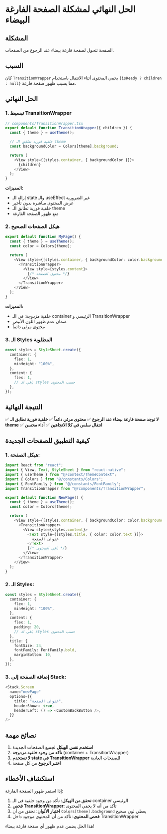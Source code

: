# الحل النهائي لمشكلة الصفحة الفارغة البيضاء

## المشكلة

الصفحة تتحول لصفحة فارغة بيضاء عند الرجوع من الصفحات.

## السبب

كان `TransitionWrapper` يخفي المحتوى أثناء الانتقال باستخدام `{isReady ? children : null}` مما يسبب ظهور صفحة فارغة.

## الحل النهائي

### 1. تبسيط TransitionWrapper

```typescript
// components/TransitionWrapper.tsx
export default function TransitionWrapper({ children }) {
  const { theme } = useTheme();

  // خلفية فورية تطابق الـ theme
  const backgroundColor = Colors[theme].background;

  return (
    <View style={[styles.container, { backgroundColor }]}>
      {children}
    </View>
  );
}
```

**المميزات:**

- إزالة الـ state والـ useEffect غير الضرورية
- عرض المحتوى مباشرة بدون تأخير
- خلفية فورية تطابق الـ theme
- منع ظهور الصفحة الفارغة

### 2. هيكل الصفحات الصحيح

```typescript
export default function MyPage() {
  const { theme } = useTheme();
  const color = Colors[theme];

  return (
    <View style={[styles.container, { backgroundColor: color.background }]}>
      <TransitionWrapper>
        <View style={styles.content}>
          {/* محتوى الصفحة */}
        </View>
      </TransitionWrapper>
    </View>
  );
}
```

**المميزات:**

- خلفية مزدوجة: في الـ container الرئيسي و TransitionWrapper
- ضمان عدم ظهور اللون الأبيض
- محتوى مرئي دائماً

### 3. الـ Styles المطلوبة

```typescript
const styles = StyleSheet.create({
  container: {
    flex: 1,
    minHeight: "100%",
  },
  content: {
    flex: 1,
    // باقي الـ styles حسب المحتوى
  },
});
```

## النتيجة النهائية

✅ **لا توجد صفحة فارغة بيضاء عند الرجوع**
✅ **محتوى مرئي دائماً**
✅ **خلفية فورية تطابق الـ theme**
✅ **انتقال سلس في كلا الاتجاهين**
✅ **أداء محسن**

## كيفية التطبيق للصفحات الجديدة

### 1. هيكل الصفحة:

```typescript
import React from "react";
import { View, Text, StyleSheet } from "react-native";
import { useTheme } from "@/context/ThemeContext";
import { Colors } from "@/constants/Colors";
import { FontFamily } from "@/constants/FontFamily";
import TransitionWrapper from "@/components/TransitionWrapper";

export default function NewPage() {
  const { theme } = useTheme();
  const color = Colors[theme];

  return (
    <View style={[styles.container, { backgroundColor: color.background }]}>
      <TransitionWrapper>
        <View style={styles.content}>
          <Text style={[styles.title, { color: color.text }]}>
            عنوان الصفحة
          </Text>
          {/* باقي المحتوى */}
        </View>
      </TransitionWrapper>
    </View>
  );
}
```

### 2. الـ Styles:

```typescript
const styles = StyleSheet.create({
  container: {
    flex: 1,
    minHeight: "100%",
  },
  content: {
    flex: 1,
    padding: 20,
    // باقي الـ styles حسب المحتوى
  },
  title: {
    fontSize: 24,
    fontFamily: FontFamily.bold,
    marginBottom: 10,
  },
});
```

### 3. إضافة الصفحة إلى Stack:

```typescript
<Stack.Screen
  name="newPage"
  options={{
    title: "عنوان الصفحة",
    headerShown: true,
    headerLeft: () => <CustomBackButton />,
  }}
/>
```

## نصائح مهمة

1. **استخدم نفس الهيكل** لجميع الصفحات الجديدة
2. **تأكد من وجود خلفية مزدوجة** (container + TransitionWrapper)
3. **لا تستخدم state في TransitionWrapper** للصفحات العادية
4. **اختبر الرجوع** من كل صفحة

## استكشاف الأخطاء

إذا استمر ظهور الصفحة الفارغة:

1. **تحقق من الهيكل**: تأكد من وجود خلفية في الـ container الرئيسي
2. **فحص TransitionWrapper**: تأكد من أنه لا يخفي المحتوى
3. **اختبار الألوان**: تحقق من أن `Colors[theme].background` يعطي لون صحيح
4. **فحص المحتوى**: تأكد من أن المحتوى موجود داخل TransitionWrapper

هذا الحل يضمن عدم ظهور أي صفحة فارغة بيضاء!
